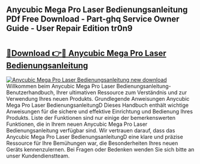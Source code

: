 ## Anycubic Mega Pro Laser Bedienungsanleitung PDf Free Download - Part-ghq Service Owner Guide - User Repair Edition tr0n9

# <h2><a href="http://df08z4.blite.top/?on=Anycubic+Mega+Pro+Laser+Bedienungsanleitung">🔗Download 👉🔴 Anycubic Mega Pro Laser Bedienungsanleitung</a></h2>

[![Anycubic Mega Pro Laser Bedienungsanleitung new download](https://i.imgur.com/lujVjoI.png)](http://df08z4.blite.top/?on=Anycubic+Mega+Pro+Laser+Bedienungsanleitung)
Willkommen beim Anycubic Mega Pro Laser Bedienungsanleitung-Benutzerhandbuch, Ihrer ultimativen Ressource zum Verständnis und zur Verwendung Ihres neuen Produkts. Grundlegende Anweisungen Anycubic Mega Pro Laser BedienungsanleitungD Dieses Handbuch enthält wichtige Anweisungen für die sichere und effektive Einrichtung und Bedienung Ihres Produkts. Liste der Funktionen sind nur einige der bemerkenswerten Funktionen, die in Ihrem neuen Anycubic Mega Pro Laser Bedienungsanleitung verfügbar sind. Wir vertrauen darauf, dass das Anycubic Mega Pro Laser BedienungsanleitungD eine klare und präzise Ressource für Ihre Bemühungen war, die Besonderheiten Ihres neuen Geräts kennenzulernen. Bei Fragen oder Bedenken wenden Sie sich bitte an unser Kundendienstteam.
